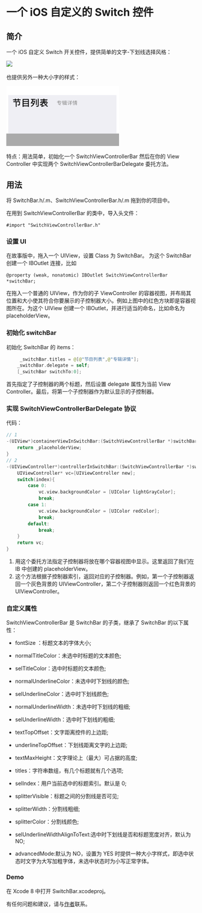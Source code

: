 # 一个 iOS 自定义的 Switch 控件

## 简介

一个 iOS 自定义 Switch 开关控件，提供简单的文字-下划线选择风格：

<img src="1.png" width="300"/>

也提供另外一种大小字的样式：

<img src="2.png" width="300"/>

特点：用法简单，初始化一个 SwitchViewControllerBar 然后在你的 View Controller 中实现两个 SwitchViewControllerBarDelegate 委托方法。

## 用法

将 SwitchBar.h/.m、SwitchViewControllerBar.h/.m 拖到你的项目中。

在用到 SwitchViewControllerBar 的类中，导入头文件：

	#import "SwitchViewControllerBar.h"

### 设置 UI

在故事版中，拖入一个 UIView，设置 Class 为 SwitchBar。
为这个 SwitchBar 创建一个 IBOutlet 连接，比如

	@property (weak, nonatomic) IBOutlet SwitchViewControllerBar *switchBar;
	
在拖入一个普通的 UIView，作为你的子 ViewController 的容器视图，并布局其位置和大小使其符合你要展示的子控制器大小。例如上图中的红色方块即是容器视图所在。为这个 UIView 创建一个 IBOutlet，并进行适当的命名，比如命名为 placeholderView。

### 初始化 switchBar

初始化 SwitchBar 的 items：

```swift
	 _switchBar.titles = @[@"节目列表",@"专辑详情"];
    _switchBar.delegate = self;
    [_switchBar switchTo:0];
```

首先指定了子控制器的两个标题，然后设置 delegate 属性为当前 View Controller。最后，将第一个子控制器作为默认显示的子控制器。

### 实现 SwitchViewControllerBarDelegate 协议

代码：

```swift
// 1
-(UIView*)containerViewInSwitchBar:(SwitchViewControllerBar *)switchBar{
    return _placeholderView;
}
// 2
-(UIViewController*)controllerInSwitchBar:(SwitchViewControllerBar *)switchBar atIndex:(NSInteger)index{
    UIViewController* vc=[UIViewController new];
    switch(index){
        case 0:
            vc.view.backgroundColor = [UIColor lightGrayColor];
            break;
        case 1:
            vc.view.backgroundColor = [UIColor redColor];
            break;
        default:
            break;
    }
    return vc;
}
```

1. 用这个委托方法指定子控制器将放在哪个容器视图中显示。这里返回了我们在 IB 中创建的 placeholderView。
2. 这个方法根据子控制器索引，返回对应的子控制器。例如，第一个子控制器返回一个灰色背景的 UIViewController，第二个子控制器则返回一个红色背景的 UIViewController。

### 自定义属性

SwitchViewControllerBar 是 SwitchBar 的子类，继承了 SwitchBar 的以下属性：

* fontSize ：标题文本的字体大小;
* normalTitleColor：未选中时标题的文本颜色;
* selTitleColor：选中时标题的文本颜色;
* normalUnderlineColor：未选中时下划线的颜色;
* selUnderlineColor：选中时下划线颜色;
* normalUnderlineWidth：未选中时下划线的粗细;
* selUnderlineWidth：选中时下划线的粗细;
* textTopOffset：文字距离控件的上边距;
* underlineTopOffset：下划线距离文字的上边距;
* textMaxHeight：文字理论上（最大）可占据的高度;

* titles：字符串数组，有几个标题就有几个选项;
* selIndex：用户当前选中的标题索引。默认是 0;

* splitterVisible：标题之间的分割线是否可见;
* splitterWidth：分割线粗细;
* splitterColor：分割线颜色;
* selUnderlineWidthAlignToText:选中时下划线是否和标题宽度对齐，默认为 NO;
* advancedMode:默认为 NO，设置为 YES 时提供一种大小字样式，即选中状态时文字为大写加粗字体，未选中状态时为小写正常字体。
	
### Demo

在 Xcode 8 中打开 SwitchBar.xcodeproj。

有任何问题和建议，请与[作者](kmyhy@126.com)联系。






